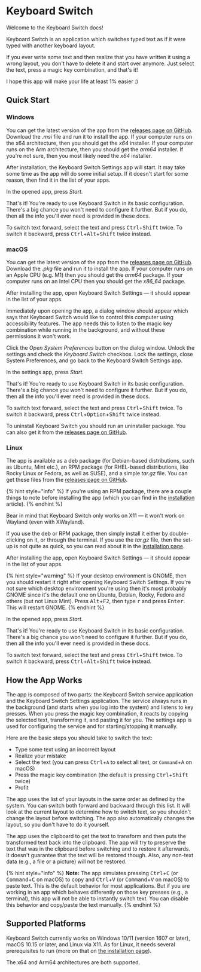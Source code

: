 # Keyboard Switch

Welcome to the Keyboard Switch docs!

Keyboard Switch is an application which switches typed text as if it were typed with another keyboard layout.

If you ever write some text and then realize that you have written it using a wrong layout, you don't have to delete it and start over anymore. Just select the text, press a magic key combination, and that's it!

I hope this app will make your life at least 1% easier :)

## Quick Start

### Windows

You can get the latest version of the app from the [releases page on GitHub](https://github.com/TolikPylypchuk/KeyboardSwitch/releases). Download the _.msi_ file and run it to install the app. If your computer runs on the x64 architecture, then you should get the _x64_ installer. If your computer runs on the Arm architecture, then you should get the _arm64_ installer. If you're not sure, then you most likely need the _x64_ installer.

After installation, the Keyboard Switch Settings app will start. It may take some time as the app will do some initial setup. If it doesn't start for some reason, then find it in the list of your apps.

In the opened app, press _Start_.

That's it! You're ready to use Keyboard Switch in its basic configuration. There's a big chance you won't need to configure it further. But if you do, then all the info you'll ever need is provided in these docs.

To switch text forward, select the text and press <kbd>Ctrl</kbd>+<kbd>Shift</kbd> twice. To switch it backward, press <kbd>Ctrl</kbd>+<kbd>Alt</kbd>+<kbd>Shift</kbd> twice instead.

### macOS

You can get the latest version of the app from the [releases page on GitHub](https://github.com/TolikPylypchuk/KeyboardSwitch/releases). Download the _.pkg_ file and run it to install the app. If your computer runs on an Apple CPU (e.g. M1) then you should get the _arm64_ package. If your computer runs on an Intel CPU then you should get the _x86\_64_ package.

After installing the app, open Keyboard Switch Settings — it should appear in the list of your apps.

Immediately upon opening the app, a dialog window should appear which says that Keyboard Switch would like to control this computer using accessibility features. The app needs this to listen to the magic key combination while running in the background, and without these permissions it won't work.

Click the _Open System Preferences_ button on the dialog window. Unlock the settings and check the _Keyboard Switch_ checkbox. Lock the settings, close System Preferences, and go back to the Keyboard Switch Settings app.

In the settings app, press _Start_.

That's it! You're ready to use Keyboard Switch in its basic configuration. There's a big chance you won't need to configure it further. But if you do, then all the info you'll ever need is provided in these docs.

To switch text forward, select the text and press <kbd>Ctrl</kbd>+<kbd>Shift</kbd> twice. To switch it backward, press <kbd>Ctrl</kbd>+<kbd>Option</kbd>+<kbd>Shift</kbd> twice instead.

To uninstall Keyboard Switch you should run an uninstaller package. You can also get it from the [releases page on GitHub](https://github.com/TolikPylypchuk/KeyboardSwitch/releases).

### Linux

The app is available as a deb package (for Debian-based distributions, such as Ubuntu, Mint etc.), an RPM package (for RHEL-based distributions, like Rocky Linux or Fedora, as well as SUSE), and a simple _tar.gz_ file. You can get these files from the [releases page on GitHub](https://github.com/TolikPylypchuk/KeyboardSwitch/releases).

{% hint style="info" %}
If you're using an RPM package, there are a couple things to note before installing the app (which you can find in the [installation](usage-guides/installation.md#installing-the-app) article).
{% endhint %}

Bear in mind that Keyboard Switch only works on X11 — it won't work on Wayland (even with XWayland).

If you use the deb or RPM package, then simply install it either by double-clicking on it, or through the terminal. If you use the _tar.gz_ file, then the set-up is not quite as quick, so you can read about it in the [installation page](usage-guides/installation.md#installing-the-app).

After installing the app, open Keyboard Switch Settings — it should appear in the list of your apps.

{% hint style="warning" %}
If your desktop environment is GNOME, then you should restart it right after opening Keyboard Switch Settings. If you're not sure which desktop environment you're using then it's most probably GNOME since it's the default one on Ubuntu, Debian, Rocky, Fedora and others (but not Linux Mint). Press <kbd>Alt</kbd>+<kbd>F2</kbd>, then type <kbd>r</kbd> and press <kbd>Enter</kbd>. This will restart GNOME.
{% endhint %}

In the opened app, press _Start_.

That's it! You're ready to use Keyboard Switch in its basic configuration. There's a big chance you won't need to configure it further. But if you do, then all the info you'll ever need is provided in these docs.

To switch text forward, select the text and press <kbd>Ctrl</kbd>+<kbd>Shift</kbd> twice. To switch it backward, press <kbd>Ctrl</kbd>+<kbd>Alt</kbd>+<kbd>Shift</kbd> twice instead.

## How the App Works

The app is composed of two parts: the Keyboard Switch service application and the Keyboard Switch Settings application. The service always runs in the background (and starts when you log into the system) and listens to key presses. When you press the magic key combination, it reacts by copying the selected text, transforming it, and pasting it for you. The settings app is used for configuring the service and for starting/stopping it manually.

Here are the basic steps you should take to switch the text:

* Type some text using an incorrect layout
* Realize your mistake
* Select the text (you can press <kbd>Ctrl</kbd>+`A` to select all text, or `Command`+<kbd>A</kbd> on macOS)
* Press the magic key combination (the default is pressing <kbd>Ctrl</kbd>+<kbd>Shift</kbd> twice)
* Profit

The app uses the list of your layouts in the same order as defined by the system. You can switch both forward and backward through this list. It will look at the current layout to determine how to switch text, so you shouldn't change the layout before switching. The app also automatically changes the layout, so you don't have to do it yourself.

The app uses the clipboard to get the text to transform and then puts the transformed text back into the clipboard. The app will try to preserve the text that was in the clipboard before switching and to restore it afterwards. It doesn't guarantee that the text will be restored though. Also, any non-text data (e.g., a file or a picture) will not be restored.

{% hint style="info" %}
**Note:** The app simulates pressing <kbd>Ctrl</kbd>+<kbd>C</kbd> (or <kbd>Command</kbd>+<kbd>C</kbd> on macOS) to copy and <kbd>Ctrl</kbd>+<kbd>V</kbd> (or <kbd>Command</kbd>+<kbd>V</kbd> on macOS) to paste text. This is the default behavior for most applications. But if you are working in an app which behaves differently on those key presses (e.g., a terminal), this app will not be able to instantly switch text. You can disable this behavior and copy/paste the text manually.
{% endhint %}

## Supported Platforms

Keyboard Switch currently works on Windows 10/11 (version 1607 or later), macOS 10.15 or later, and Linux via X11. As for Linux, it needs several prerequisites to run (more on that on [the installation page](usage-guides/installation.md#linux)).

The x64 and Arm64 architectures are both supported.
